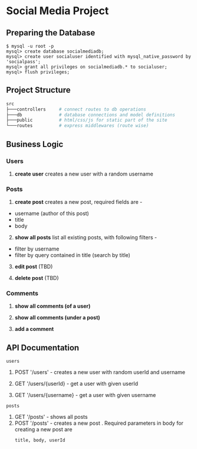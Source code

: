 # Social Media Project

## Preparing the Database

```shell
$ mysql -u root -p
mysql> create database socialmediadb;
mysql> create user socialuser identified with mysql_native_password by 'socialpass';
mysql> grant all privileges on socialmediadb.* to socialuser;
mysql> flush privileges;
```

## Project Structure

```sh
src
├───controllers     # connect routes to db operations
├───db              # database connections and model definitions
├───public          # html/css/js for static part of the site
└───routes          # express middlewares (route wise)
```

## Business Logic

### Users

1. **create user**
   creates a new user with a random username

### Posts

1. **create post**
   creates a new post, required fields are -

- username (author of this post)
- title
- body

2. **show all posts**
   list all existing posts, with following filters -

- filter by username
- filter by query contained in title (search by title)

3. **edit post** (TBD)

4. **delete post** (TBD)

### Comments

1. **show all comments (of a user)**

2. **show all comments (under a post)**

3. **add a comment**

## API Documentation

`users`

1. POST '/users' - creates a new user with random userId and username

2. GET '/users/{userId} - get a user with given userId

3. GET '/users/{username} - get a user with given username

`posts`

1. GET '/posts' - shows all posts
2. POST '/posts' - creates a new post
   . Required parameters in body for creating a new post are
   ```
   title, body, userId
   ```
